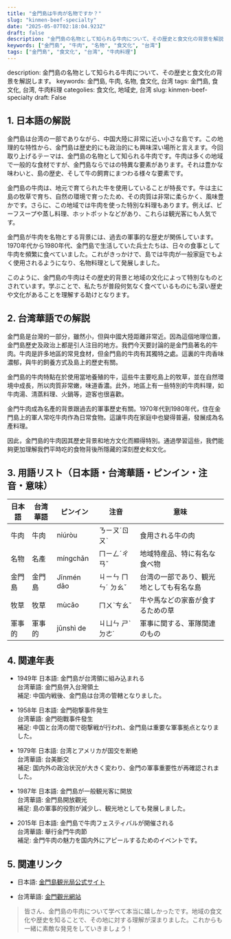 ```yaml
---
title: "金門島は牛肉が名物ですか？"
slug: "kinmen-beef-specialty"
date: "2025-05-07T02:18:04.923Z"
draft: false
description: "金門島の名物として知られる牛肉について、その歴史と食文化の背景を解説します。"
keywords: ["金門島", "牛肉", "名物", "食文化", "台湾"]
tags: ["金門島", "食文化", "台湾", "牛肉料理"]
---
```


description: 金門島の名物として知られる牛肉について、その歴史と食文化の背景を解説します。
keywords: 金門島, 牛肉, 名物, 食文化, 台湾
tags: 金門島, 食文化, 台湾, 牛肉料理
categolies: 食文化, 地域史, 台湾
slug: kinmen-beef-specialty
draft: False

## 1. 日本語の解説

金門島は台湾の一部でありながら、中国大陸に非常に近い小さな島です。この地理的な特性から、金門島は歴史的にも政治的にも興味深い場所と言えます。今回取り上げるテーマは、金門島の名物として知られる牛肉です。牛肉は多くの地域で一般的な食材ですが、金門島ならではの特異な要素があります。それは豊かな味わいと、島の歴史、そして牛の飼育にまつわる様々な要素です。

金門島の牛肉は、地元で育てられた牛を使用していることが特長です。牛は主に島の牧草で育ち、自然の環境で育ったため、その肉質は非常に柔らかく、風味豊かです。さらに、この地域では牛肉を使った特別な料理もあります。例えば、ビーフスープや蒸し料理、ホットポットなどがあり、これらは観光客にも人気です。

金門島が牛肉を名物とする背景には、過去の軍事的な歴史が関係しています。1970年代から1980年代、金門島で生活していた兵士たちは、日々の食事として牛肉を頻繁に食べていました。これがきっかけで、島では牛肉が一般家庭でもよく使用されるようになり、名物料理として発展しました。

このように、金門島の牛肉はその歴史的背景と地域の文化によって特別なものとされています。学ぶことで、私たちが普段何気なく食べているものにも深い歴史や文化があることを理解する助けとなります。

## 2. 台湾華語での解説

金門島是台灣的一部分，雖然小，但與中國大陸距離非常近。因為這個地理位置，金門島歷史及政治上都是引人注目的地方。我們今天要討論的是金門島著名的牛肉。牛肉是許多地區的常見食材，但金門島的牛肉有其獨特之處。這裏的牛肉香味濃郁，與牛的飼養方式及島上的歷史有關。

金門島的牛肉特點在於使用當地養殖的牛，這些牛主要吃島上的牧草，並在自然環境中成長，所以肉質非常嫩，味道香濃。此外，地區上有一些特別的牛肉料理，如牛肉湯、清蒸料理、火鍋等，遊客也很喜歡。

金門牛肉成為名產的背景跟過去的軍事歷史有關。1970年代到1980年代，住在金門島上的軍人常吃牛肉作為日常食物。這讓牛肉在家庭中也變得普遍，發展成為名產料理。

因此，金門島的牛肉因其歷史背景和地方文化而顯得特別。通過學習這些，我們能夠更加理解我們平時吃的食物背後所隱藏的深刻歷史和文化。

## 3. 用語リスト（日本語・台湾華語・ピンイン・注音・意味）

| 日本語   | 台湾華語       | ピンイン     | 注音      | 意味                           |
|----------|---------------|-------------|---------|------------------------------|
| 牛肉     | 牛肉          | niúròu      | ㄋㄧㄡˊㄖㄡˋ | 食用される牛の肉                    |
| 名物     | 名產          | míngchǎn    | ㄇㄧㄥˊㄔㄢˇ | 地域特産品、特に有名な食べ物           |
| 金門島   | 金門島        | Jīnmén dǎo  | ㄐㄧㄣ ㄇㄣˊ ㄉㄠˇ | 台湾の一部であり、観光地としても有名な島 |
| 牧草     | 牧草          | mùcǎo       | ㄇㄨˋㄘㄠˇ | 牛や馬などの家畜が食するための草      |
| 軍事的   | 軍事的        | jūnshì de   | ㄐㄩㄣ ㄕˋ ㄉㄜ˙ | 軍事に関する、軍隊関連のもの            |

## 4. 関連年表

- 1949年 日本語: 金門島が台湾領に組み込まれる  
台湾華語: 金門島併入台灣領土  
補足: 中国内戦後、金門島は台湾の管轄となりました。

- 1958年 日本語: 金門砲撃事件発生  
台湾華語: 金門砲戰事件發生  
補足: 中国と台湾の間で砲撃戦が行われ、金門島は重要な軍事拠点となりました。

- 1979年 日本語: 台湾とアメリカが国交を断絶  
台湾華語: 台美斷交  
補足: 国内外の政治状況が大きく変わり、金門の軍事重要性が再確認されました。

- 1987年 日本語: 金門島が一般観光客に開放  
台湾華語: 金門島開放觀光  
補足: 島の軍事的役割が減少し、観光地としても発展しました。

- 2015年 日本語: 金門島で牛肉フェスティバルが開催される  
台湾華語: 舉行金門牛肉節  
補足: 金門牛肉の魅力を国内外にアピールするためのイベントです。

## 5. 関連リンク

- 日本語: [金門島観光局公式サイト](https://kinmen.travel/zh-tw)
  
- 台湾華語: [金門觀光網站](https://kinmen.travel)

>皆さん、金門島の牛肉について学べて本当に嬉しかったです。地域の食文化や歴史を知ることで、その地に対する理解が深まりました。これからも一緒に素敵な発見をしていきましょう！